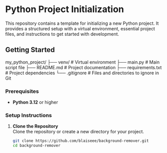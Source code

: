 # Python Project Initialization

This repository contains a template for initializing a new Python project. It provides a structured setup with a virtual environment, essential project files, and instructions to get started with development.

## Getting Started

my_python_project/ ├── venv/ # Virtual environment ├── main.py # Main script file ├── README.md # Project documentation ├── requirements.txt # Project dependencies └── .gitignore # Files and directories to ignore in Git

### Prerequisites

- **Python 3.12** or higher

### Setup Instructions

1. **Clone the Repository**  
   Clone the repository or create a new directory for your project.

   ```bash
   git clone https://github.com/blaiseee/background-remover.git
   cd background-remover


